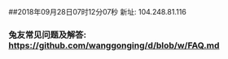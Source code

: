 ##2018年09月28日07时12分07秒 新址: 104.248.81.116
### 兔友常见问题及解答: https://github.com/wanggonging/d/blob/w/FAQ.md
